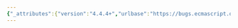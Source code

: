 ```yaml
---
{"_attributes":{"version":"4.4.4+","urlbase":"https://bugs.ecmascript.org/","maintainer":"dherman@mozilla.com"},"bug":{"bug_id":3461,"creation_ts":"2014-12-17 12:27:00 -0800","short_desc":"14.3.8 DefineMethod: Incorrect call to SetFunctionName","delta_ts":"2014-12-23 20:23:32 -0800","product":"Draft for 6th Edition","component":"technical issue","version":"Rev 29: December 06, 2014 Draft","rep_platform":"All","op_sys":"All","bug_status":"RESOLVED","resolution":"FIXED","priority":"Normal","bug_severity":"normal","everconfirmed":true,"reporter":{"uid":"andrebargull","name":"André Bargull"},"assigned_to":{"uid":"allen","name":"Allen Wirfs-Brock"},"long_desc":[{"commentid":11063,"comment_count":0,"who":{"uid":"andrebargull","name":"André Bargull"},"bug_when":"2014-12-17 12:27:36 -0800","thetext":"14.3.8  Runtime Semantics: DefineMethod\n\nStep 7 shouldn't call SetFunctionName, callers are responsible to perform this action if needed."},{"commentid":11111,"comment_count":1,"who":{"uid":"allen","name":"Allen Wirfs-Brock"},"bug_when":"2014-12-19 13:52:38 -0800","thetext":"fixed in rev30 editor's draft"},{"commentid":11204,"comment_count":2,"who":{"uid":"allen","name":"Allen Wirfs-Brock"},"bug_when":"2014-12-23 20:23:32 -0800","thetext":"fixed in rev30"}]}}
---
```

